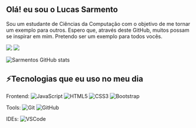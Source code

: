 ## Olá! eu sou o Lucas Sarmento

Sou um estudante de Ciências da Computação com o objetivo de me tornar um exemplo para outros. Espero que, através deste GitHub, muitos possam se inspirar em mim. Pretendo ser um exemplo para todos vocês.

<div> 
  <a href="https://www.instagram.com/sarmento.027?igsh=MXBzYmRqYWtpZzV0dw%3D%3D&utm_source=qr" target="_blank"><img src="https://img.shields.io/badge/-Instagram-%23E4405F?style=for-the-badge&logo=instagram&logoColor=white" target="_blank"></a>
  <a href="https://www.linkedin.com/in/lucas-silva-sarmento-92a929278/" target="_blank"><img src="https://img.shields.io/badge/-LinkedIn-%230077B5?style=for-the-badge&logo=linkedin&logoColor=white" target="_blank"></a> 

![Sarmentos GitHub stats](https://github-readme-stats.vercel.app/api?username=Sarmentos&show_icons=true&theme=transparent)
</div>

## ⚡Tecnologias que eu uso no meu dia

Frontend:
![JavaScript](https://img.shields.io/badge/-JavaScript-black?style=flat-square&logo=javascript)
![HTML5](https://img.shields.io/badge/-HTML5-E34F26?style=flat-square&logo=html5&logoColor=white)
![CSS3](https://img.shields.io/badge/-CSS3-1572B6?style=flat-square&logo=css3)
![Bootstrap](https://img.shields.io/badge/-Bootstrap-563D7C?style=flat-square&logo=bootstrap)

Tools:
![Git](https://img.shields.io/badge/-Git-black?style=flat-square&logo=git)
![GitHub](https://img.shields.io/badge/-GitHub-181717?style=flat-square&logo=github)

IDEs:
![VSCode](https://img.shields.io/badge/-VSCode-007ACC?style=flat-square&logo=visual-studio-code&logoColor=white)

